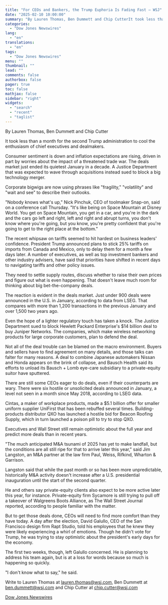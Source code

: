 ```yaml
---
title: "For CEOs and Bankers, the Trump Euphoria Is Fading Fast — WSJ"
date: "2025-02-10 10:00:00"
summary: "By Lauren Thomas, Ben Dummett and Chip CutterIt took less than a month for the second Trump administration to cool the enthusiasm of chief executives and dealmakers.Consumer sentiment is down and inflation expectations are rising, driven in part by worries about the impact of a threatened trade war. The deals..."
categories:
  - "Dow Jones Newswires"
lang:
  - "en"
translations:
  - "en"
tags:
  - "Dow Jones Newswires"
menu: ""
thumbnail: ""
lead: ""
comments: false
authorbox: false
pager: true
toc: false
mathjax: false
sidebar: "right"
widgets:
  - "search"
  - "recent"
  - "taglist"
---
```


By Lauren Thomas, Ben Dummett and Chip Cutter

It took less than a month for the second Trump administration to cool the enthusiasm of chief executives and dealmakers.

Consumer sentiment is down and inflation expectations are rising, driven in part by worries about the impact of a threatened trade war. The deals market just ended its quietest January in a decade. A Justice Department that was expected to wave through acquisitions instead sued to block a big technology merger.

Corporate bigwigs are now using phrases like "fragility," "volatility" and "wait and see" to describe their outlooks.

"Nobody knows what's up," Nick Pinchuk, CEO of toolmaker Snap-on, said on a conference call Thursday. "It's like being on Space Mountain at Disney World. You get on Space Mountain, you get in a car, and you're in the dark and the cars go left and right, left and right and abrupt turns, you don't know where you're going, but you know, you're pretty confident that you're going to get to the right place at the bottom."

The recent whipsaw on tariffs seemed to hit hardest on business leaders' confidence. President Trump announced plans to stick 25% tariffs on imports from Canada and Mexico, only to delay them for a month a few days later. A number of executives, as well as top investment bankers and other industry advisers, have said that priorities have shifted in recent days to navigating tariffs and other policy issues.

They need to settle supply routes, discuss whether to raise their own prices and figure out what is even happening. That doesn't leave much room for thinking about big bet-the-company deals.

The reaction is evident in the deals market. Just under 900 deals were announced in the U.S. in January, according to data from LSEG. That compares with more than 1,200 transactions in the previous January and over 1,500 two years ago.

Even the hope of a lighter regulatory touch has taken a knock. The Justice Department sued to block Hewlett Packard Enterprise's $14 billion deal to buy Juniper Networks. The companies, which make wireless networking products for large corporate customers, plan to defend the deal.

Not all of the deal trouble can be blamed on the macro environment. Buyers and sellers have to find agreement on many details, and those talks can falter for many reasons. A deal to combine Japanese automakers Nissan and Honda appears on the brink of collapse, and Bausch Health said its efforts to unload its Bausch + Lomb eye-care subsidiary to a private-equity suitor have sputtered.

There are still some CEOs eager to do deals, even if their counterparts are wary. There were six hostile or unsolicited deals announced in January, a level not seen in a month since May 2018, according to LSEG data.

Cintas, a maker of workplace products, made a $5.1 billion offer for smaller uniform supplier UniFirst that has been rebuffed several times. Building-products distributor QXO has launched a hostile bid for Beacon Roofing Supply, which in turn launched a poison pill to try to stop QXO.

Executives and Wall Street still remain optimistic about the full year and predict more deals than in recent years.

"The much anticipated M&A tsunami of 2025 has yet to make landfall, but the conditions are all still ripe for that to arrive later this year," said Jim Langston, an M&A partner at the law firm Paul, Weiss, Rifkind, Wharton & Garrison.

Langston said that while the past month or so has been more unpredictable, historically M&A activity doesn't increase after a U.S. presidential inauguration until the start of the second quarter.

He and others say private-equity clients also expect to be more active later this year, for instance. Private-equity firm Sycamore is still trying to pull off a takeover of Walgreens Boots Alliance, as The Wall Street Journal reported, according to people familiar with the matter.

But to get those deals done, CEOs will need to find more comfort than they have today. A day after the election, David Galullo, CEO of the San Francisco design firm Rapt Studio, told his employees that he knew they were likely experiencing a whirl of emotions. Though he didn't vote for Trump, he was trying to stay optimistic about the president's early days for the economy.

The first two weeks, though, left Galullo concerned. He is planning to address his team again, but is at a loss for words because so much is happening so quickly.

"I don't know what to say," he said.

Write to Lauren Thomas at lauren.thomas@wsj.com, Ben Dummett at ben.dummett@wsj.com and Chip Cutter at chip.cutter@wsj.com

[Dow Jones Newswires](https://www.tradingview.com/news/DJN_DN20250209001199:0/)
